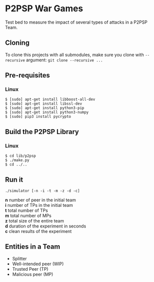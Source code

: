 # P2PSP War Games

Test bed to measure the impact of several types of attacks in a P2PSP Team.

## Cloning
To clone this projects with all submodules, make sure you
clone with `--recursive` argument: `git clone --recursive ...`

## Pre-requisites
### Linux
```
$ [sudo] apt-get install libboost-all-dev
$ [sudo] apt-get install libssl-dev
$ [sudo] apt-get install python3-pip
$ [sudo] apt-get install python3-numpy
$ [sudo] pip3 install pycrypto

```

## Build the P2PSP Library
### Linux
```
$ cd lib/p2psp
$ ./make.py
$ cd ../..
```

## Run it
```
./simulator [-n -i -t -m -z -d -c]
```
**n** number of peer in the initial team  
**i** number of TPs in the initial team  
**t** total number of TPs  
**m** total number of MPs  
**z** total size of the entire team  
**d** duration of the experiment in seconds  
**c** clean results of the experiment  

## Entities in a Team
- Splitter
- Well-intended peer (WIP)
- Trusted Peer (TP)
- Malicious peer (MP)
